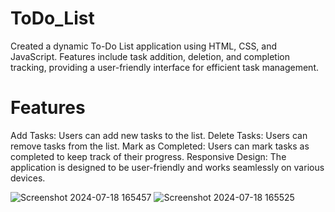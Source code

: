 # ToDo_List
Created a dynamic To-Do List application using HTML, CSS, and JavaScript. Features include task addition, deletion, and completion tracking, providing a user-friendly interface for efficient task management.
# Features
Add Tasks: Users can add new tasks to the list.
Delete Tasks: Users can remove tasks from the list.
Mark as Completed: Users can mark tasks as completed to keep track of their progress.
Responsive Design: The application is designed to be user-friendly and works seamlessly on various devices.


![Screenshot 2024-07-18 165457](https://github.com/user-attachments/assets/a76cfe1f-1bbf-4e73-8f22-bae88c6de1d5)
![Screenshot 2024-07-18 165525](https://github.com/user-attachments/assets/e7d276f6-cec7-42af-9b65-5e78696a614f)
